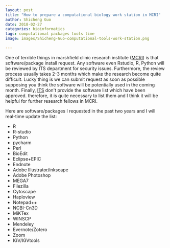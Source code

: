 ```yaml
---
layout: post
title: "How to prepare a computational biology work station in MCRI"
author: Shicheng Guo
date: 2018-02-27
categories: bioinformatics
tags: computational packages tools time
image: images/Shicheng-Guo-computational-tools-work-station.png	

---
```


One of terrible things in marshfield clinic research institute ([MCRI](https://www.marshfieldresearch.org)) is that software/package install request. Any software even Rstudio, R, Python will be reviewed by ITS department for security issues. Furthermore, the review process usually takes 2-3 months which make the research become quite difficult. Lucky thing is we can submit request as soon as possible supposing you think the software will be potentially used in the coming month. Finally, [ITS]() don't provide the software list which have been approved. therefore, it is quite necessary to list them and I think it will be helpful for further research fellows in MCRI. 

Here are software/packages I requested in the past two years and I will real-time update the list: 

* R
* R-studio
* Python
* pycharm
* Perl
* BioEdit
* Eclipse+EPIC
* Endnote
* Adobe Illustrator/inkscape
* Adobe Photoshop
* MEGA7
* Filezilla
* Cytoscape
* Haploview
* Notepad++
* NCBI-Cn3D
* MiKTex
* WINSCP
* Mendeley
* Evernote/Zotero
* Zoom
* IGV/IGVtools




